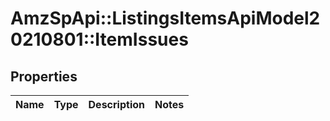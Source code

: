 # AmzSpApi::ListingsItemsApiModel20210801::ItemIssues

## Properties
Name | Type | Description | Notes
------------ | ------------- | ------------- | -------------

